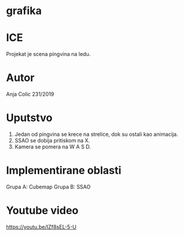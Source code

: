 # grafika
# ICE
Projekat je scena pingvina na ledu.
# Autor
Anja Colic 231/2019

# Uputstvo
1. Jedan od pingvina se krece na strelice, dok su ostali kao animacija.
2. SSAO se dobija pritiskom na X.  
3. Kamera se pomera na W A S D.

# Implementirane oblasti
Grupa A: Cubemap
Grupa B: SSAO

# Youtube video
https://youtu.be/IZf8sEL-5-U

